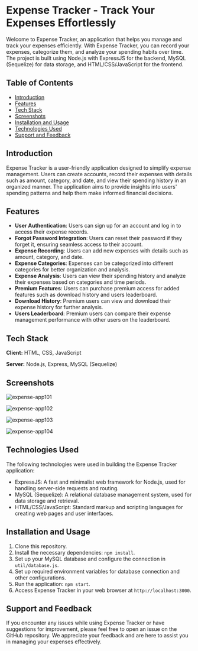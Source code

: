 # Expense Tracker - Track Your Expenses Effortlessly

Welcome to Expense Tracker, an application that helps you manage and track your expenses efficiently. With Expense Tracker, you can record your expenses, categorize them, and analyze your spending habits over time. The project is built using Node.js with ExpressJS for the backend, MySQL (Sequelize) for data storage, and HTML/CSS/JavaScript for the frontend.

## Table of Contents

- [Introduction](#introduction)
- [Features](#features)
- [Tech Stack](#tech-stack)
- [Screenshots](#screenshots)
- [Installation and Usage](#installation-and-usage)
- [Technologies Used](#technologies-used)
- [Support and Feedback](#support-and-feedback)

## Introduction

Expense Tracker is a user-friendly application designed to simplify expense management. Users can create accounts, record their expenses with details such as amount, category, and date, and view their spending history in an organized manner. The application aims to provide insights into users' spending patterns and help them make informed financial decisions.

## Features

- **User Authentication**: Users can sign up for an account and log in to access their expense records.
- **Forgot Password Integration**: Users can reset their password if they forget it, ensuring seamless access to their account.
- **Expense Recording**: Users can add new expenses with details such as amount, category, and date.
- **Expense Categories**: Expenses can be categorized into different categories for better organization and analysis.
- **Expense Analysis**: Users can view their spending history and analyze their expenses based on categories and time periods.
- **Premium Features**: Users can purchase premium access for added features such as download history and users leaderboard.
- **Download History**: Premium users can view and download their expense history for further analysis.
- **Users Leaderboard**: Premium users can compare their expense management performance with other users on the leaderboard.

## Tech Stack

**Client:** HTML, CSS, JavaScript

**Server:** Node.js, Express, MySQL (Sequelize)

## Screenshots

![expense-app101](https://github.com/ramteke3yash/expense-tracker/assets/111893510/5f1e1f45-3c3f-44ab-8d84-55ffc9249a45)

![expense-app102](https://github.com/ramteke3yash/expense-tracker/assets/111893510/3d8dc203-1e4d-48aa-ae2c-7301ec505afc)

![expense-app103](https://github.com/ramteke3yash/expense-tracker/assets/111893510/ce011d9b-92c0-419d-893d-436fa4403603)

![expense-app104](https://github.com/ramteke3yash/expense-tracker/assets/111893510/c171137e-1d2c-4488-90c1-96ebf3add3fa)

## Technologies Used

The following technologies were used in building the Expense Tracker application:

- ExpressJS: A fast and minimalist web framework for Node.js, used for handling server-side requests and routing.
- MySQL (Sequelize): A relational database management system, used for data storage and retrieval.
- HTML/CSS/JavaScript: Standard markup and scripting languages for creating web pages and user interfaces.

## Installation and Usage

1. Clone this repository.
2. Install the necessary dependencies: `npm install`.
3. Set up your MySQL database and configure the connection in `util/database.js`.
4. Set up required environment variables for database connection and other configurations.
5. Run the application: `npm start`.
6. Access Expense Tracker in your web browser at `http://localhost:3000`.

## Support and Feedback

If you encounter any issues while using Expense Tracker or have suggestions for improvement, please feel free to open an issue on the GitHub repository. We appreciate your feedback and are here to assist you in managing your expenses effectively.
